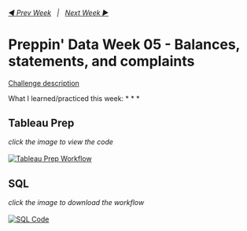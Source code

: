 <h6><a href="../Week_4/README.md">◀  Prev Week</a>&nbsp;&nbsp;&nbsp;|&nbsp;&nbsp;&nbsp;<a href="../Week_6/README.md">Next Week  ▶</a></h6>

# Preppin' Data Week 05 - Balances, statements, and complaints

[Challenge description](https://preppindata.blogspot.com/2019/02/2019-week-5.html)

What I learned/practiced this week:
*
*
*

## Tableau Prep
<i>click the image to view the code</i><br>
<br>
<a href="preppin-data-YYYY-WW.py">
<img src="img-python-code-YYYY-WW.png?raw=true" alt="Tableau Prep Workflow">
</a>

## SQL
<i>click the image to download the workflow</i><br>
<br>
<a href="preppin-data-YYYY-WW.yxzp">
<img src="img-alteryx-YYYY-WW.png?raw=true" alt="SQL Code">
</a>

